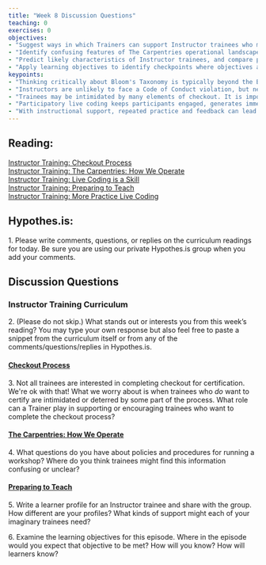 ```yaml
--- 
title: "Week 8 Discussion Questions"    
teaching: 0 
exercises: 0 
objectives:
- "Suggest ways in which Trainers can support Instructor trainees who may be intimidated or confused by checkout procedures."
- "Identify confusing features of The Carpentries operational landscape."
- "Predict likely characteristics of Instructor trainees, and compare predictions with others."
- "Apply learning objectives to identify checkpoints where objectives are met in a lesson about learning objectives!"
keypoints:  
- "Thinking critically about Bloom's Taxonomy is typically beyond the Blooms' level we can expect Instructor trainees to perform at. Examine *your* learning objectives carefully to calibrate your expectations for this episode and meet learners where they are."
- "Instructors are unlikely to face a Code of Conduct violation, but need to know what to do if this occurs. Reassurance of team support and clear instructions on reporting are the most important elements to communicate." 
- "Trainees may be intimidated by many elements of checkout. It is important to emphasize that teaching demonstrations are a friendly opportunity to give and receive feedback, not a high-stakes test, and that our Core Team is there to support them with any questions they may have during the checkout process."
- "Participatory live coding keeps participants engaged, generates immediate feedback, and creates opportunities to model a healthy response to error. These features explicitly support learning and motivation."
- "With instructional support, repeated practice and feedback can lead trainees to examine the component skills of teaching."
---
```


## Reading:
 
 
[Instructor Training: Checkout Process](https://carpentries.github.io/instructor-training/14-checkout/index.html)  
[Instructor Training: The Carpentries: How We Operate](https://carpentries.github.io/instructor-training/15-carpentries/index.html)  
[Instructor Training: Live Coding is a Skill](https://carpentries.github.io/instructor-training/17-live/index.html)  
[Instructor Training: Preparing to Teach](https://carpentries.github.io/instructor-training/18-preparation/index.html)   
[Instructor Training: More Practice Live Coding](https://carpentries.github.io/instructor-training/20-performance/index.html)  


## Hypothes.is: 
1\. Please write comments, questions, or replies on the curriculum readings for today. Be sure you are using our private Hypothes.is group when you add your comments.

## Discussion Questions

### Instructor Training Curriculum
2\. (Please do not skip.) What stands out or interests you from this week’s reading? You may type your own response but also feel free to paste a snippet from the curriculum itself or from any of the comments/questions/replies in Hypothes.is.

#### [Checkout Process](https://carpentries.github.io/instructor-training/14-checkout/index.html) 
3\. Not all trainees are interested in completing checkout for certification. We're ok with that! What we worry about is 
when trainees who *do* want to certify are intimidated or deterred by some part of the process. What role can a Trainer play 
in supporting or encouraging trainees who want to complete the checkout process?

#### [The Carpentries: How We Operate](https://carpentries.github.io/instructor-training/15-carpentries/index.html)
4\. What questions do you have about policies and procedures for running a workshop? Where do you think trainees might find this information confusing or unclear?

#### [Preparing to Teach](https://carpentries.github.io/instructor-training/18-preparation/index.html)
5\. Write a learner profile for an Instructor trainee and share with the group. How different are your profiles? What kinds of support might each of your 
imaginary trainees need?

6\. Examine the learning objectives for this episode. Where in the episode would you expect that objective to be met? How will you know? How will learners know?


